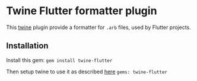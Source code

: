 # Twine Flutter formatter plugin
This [twine](https://github.com/scelis/twine) plugin provide a formatter for `.arb` files, used by Flutter projects.

## Installation
Install this gem:
```gem install twine-flutter```

Then setup twine to use it as described [here](https://github.com/scelis/twine/blob/main/documentation/formatters.md#plugins)
```gems: twine-flutter```

